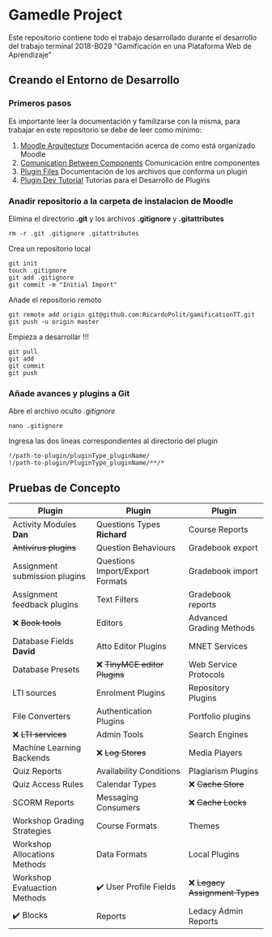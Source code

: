 # Gamedle Project

Este repositorio contiene todo el trabajo desarrollado durante el desarrollo del trabajo terminal 2018-B029 "Gamificación en una Plataforma Web de Aprendizaje"

## Creando el Entorno de Desarrollo

### Primeros pasos

Es importante leer la documentación y familizarse con la misma, para trabajar en este repositorio se debe de leer como mínimo:

1. [Moodle Arquitecture](https://docs.moodle.org/dev/Moodle_architecture) Documentación acerca de como está organizado Moodle
2. [Comunication Between Components](https://docs.moodle.org/dev/Communication_Between_Components) Comunicación entre componentes
2. [Plugin Files](https://docs.moodle.org/dev/Plugin_files#db.2Finstall.xml) Documentación de los archivos que conforma un plugin
3. [Plugin Dev Tutorial](https://docs.moodle.org/dev/Tutorial) Tutorias para el Desarrollo de Plugins


### Anadir repositorio a la carpeta de instalacion de Moodle

Elimina el directorio **.git** y los archivos **.gitignore** y **.gitattributes**

    rm -r .git .gitignore .gitattributes
    
Crea un repositorio local

    git init
    touch .gitignore
    git add .gitignore
    git commit -m "Initial Import"

Añade el repositorio remoto

    git remote add origin git@github.com:RicardoPolit/gamificationTT.git
    git push -u origin master

Empieza a desarrollar !!!

    git pull 
    git add 
    git commit
    git push


### Añade avances y plugins a Git

Abre el archivo oculto *.gitignore*

    nano .gitignore
    
Ingresa las dos lineas correspondientes al directorio del plugin

    !/path-to-plugin/pluginType_pluginName/
    !/path-to-plugin/PluginType_pluginName/**/*

## Pruebas de Concepto

| Plugin                                           | Plugin                                              | Plugin                                      |
| ------------------------------------------------ | --------------------------------------------------- | ------------------------------------------- |
|                    Activity Modules **Dan**      |                    Questions Types **Richard**      |                    Course Reports           |
|                  ~~Antivirus plugins~~           |                    Question Behaviours              |                    Gradebook export         |
|                    Assignment submission plugins |                    Questions Import/Export Formats  |                    Gradebook import         |
|                    Assignment feedback plugins   |                    Text Filters                     |                    Gradebook reports        |
| :x:              ~~Book tools~~                  |                    Editors                          |                    Advanced Grading Methods |
|                    Database Fields **David**     |                    Atto Editor Plugins              |                    MNET Services            |
|                    Database Presets              | :x:              ~~TinyMCE editor Plugins~~         |                    Web Service Protocols    |
|                    LTI sources                   |                    Enrolment Plugins                |                    Repository Plugins       |
|                    File Converters               |                    Authentication Plugins           |                    Portfolio plugins        |
| :x:              ~~LTI services~~                |                    Admin Tools                      |                    Search Engines           |
|                    Machine Learning Backends     | :x:              ~~Log Stores~~                     |                    Media Players            |
|                    Quiz Reports                  |                    Availability Conditions          |                    Plagiarism Plugins       |
|                    Quiz Access Rules             |                    Calendar Types                   | :x:              ~~Cache Store~~            |
|                    SCORM Reports                 |                    Messaging Consumers              | :x:              ~~Cache Locks~~            |
|                    Workshop Grading Strategies   |                    Course Formats                   |                    Themes                   |
|                    Workshop Allocations Methods  |                    Data Formats                     |                    Local Plugins            |
|                    Workshop Evaluaction Methods  | :heavy_check_mark: User Profile Fields              | :x:              ~~Legacy Assignment Types~~ |
| :heavy_check_mark: Blocks                        |                    Reports                          |                    Ledacy Admin Reports     |


